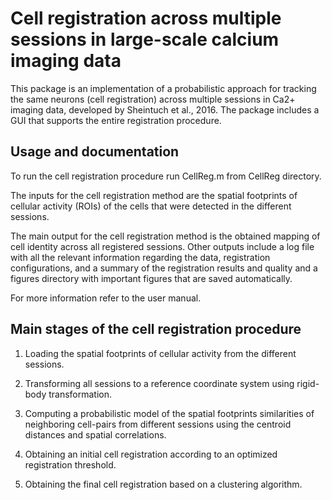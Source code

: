 # Cell registration across multiple sessions in large-scale calcium imaging data
This package is an implementation of a probabilistic approach for tracking the same neurons (cell registration) across multiple sessions 
in Ca2+ imaging data, developed by Sheintuch et al., 2016. The package includes a GUI that supports the entire registration procedure. 

## Usage and documentation
To run the cell registration procedure run CellReg.m from CellReg directory.


The inputs for the cell registration method are the spatial footprints of cellular activity (ROIs) of the cells that were detected in the different sessions. 


The main output for the cell registration method is the obtained mapping of cell identity across all registered sessions.
Other outputs include a log file with all the relevant information regarding the data, registration
configurations, and a summary of the registration results and quality and a figures directory with important figures that are saved automatically. 

For more information refer to the user manual.

## Main stages of the cell registration procedure

1. Loading the spatial footprints of cellular activity from the different sessions.

2. Transforming all sessions to a reference coordinate system using rigid-body transformation.

3. Computing a probabilistic model of the spatial footprints similarities
of neighboring cell-pairs from different sessions using the centroid
distances and spatial correlations.

4. Obtaining an initial cell registration according to an optimized registration threshold.

5. Obtaining the final cell registration based on a clustering algorithm.